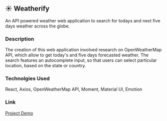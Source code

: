 ## ☀️ Weatherify

An API powered weather web application to search for todays and next five days weather across the globe. 

### Description

The creation of this web application involved research on OpenWeatherMap API, which allow to get today's and five days forecasted weather. The search features an autocomplete input, so that users can select particular location, based on the state or country.

### Technolgies Used
React, Axios, OpenWeatherMap API, Moment, Material UI, Emotion

### Link

[Project Demo](https://weather-app-kyrylolvov.vercel.app)
